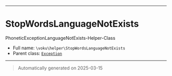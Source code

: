 ***

# StopWordsLanguageNotExists

PhoneticExceptionLanguageNotExists-Helper-Class



* Full name: `\voku\helper\StopWordsLanguageNotExists`
* Parent class: [`Exception`](../../Exception.md)






***
> Automatically generated on 2025-03-15
